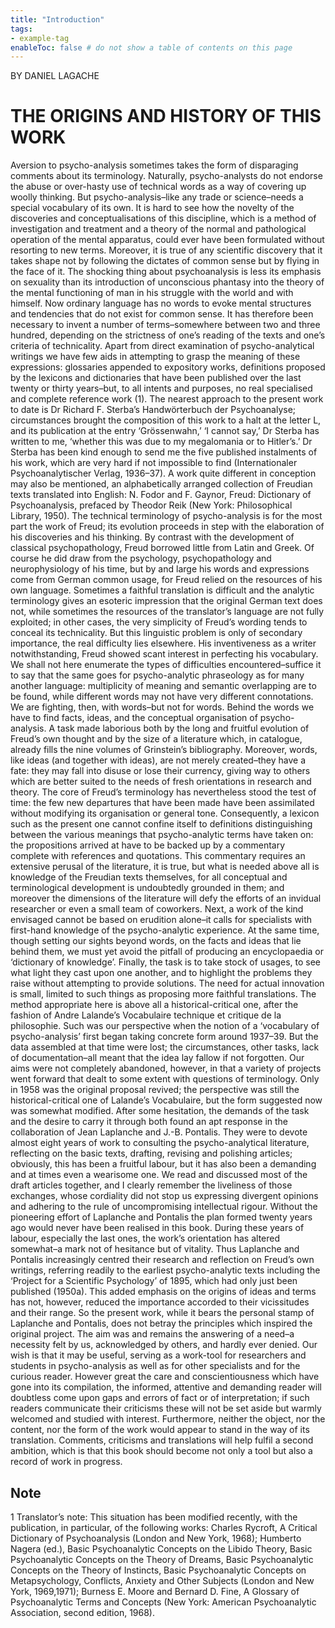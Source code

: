 ```yaml
---
title: "Introduction"
tags:
- example-tag
enableToc: false # do not show a table of contents on this page
---
```


BY
DANIEL LAGACHE

# THE ORIGINS AND HISTORY OF THIS WORK

Aversion to psycho-analysis sometimes takes the form of disparaging comments about its terminology. Naturally, psycho-analysts do not endorse the abuse or over-hasty use of technical words as a way of covering up woolly thinking. But psycho-analysis–like any trade or science–needs a special vocabulary of its own. It is hard to see how the novelty of the discoveries and conceptualisations of this discipline, which is a method of investigation and treatment and a theory of the normal and pathological operation of the mental apparatus, could ever have been formulated without resorting to new terms. Moreover, it is true of any scientific discovery that it takes shape not by following the dictates of common sense but by flying in the face of it. The shocking thing about psychoanalysis is less its emphasis on sexuality than its introduction of unconscious phantasy into the theory of the mental functioning of man in his struggle with the world and with himself. Now ordinary language has no words to evoke mental structures and tendencies that do not exist for common sense. It has therefore been necessary to invent a number of terms–somewhere between two and three hundred, depending on the strictness of one’s reading of the texts and one’s criteria of technicality. Apart from direct examination of psycho-analytical writings we have few aids in attempting to grasp the meaning of these expressions: glossaries appended to expository works, definitions proposed by the lexicons and dictionaries that have been published over the last twenty or thirty years–but, to all intents and purposes, no real specialised and complete reference work (1). The nearest approach to the present work to date is Dr Richard F. Sterba’s Handwörterbuch der Psychoanalyse; circumstances brought the composition of this work to a halt at the letter L, and its publication at the entry ‘Grössenwahn,’ ‘I cannot say,’ Dr Sterba has written to me, ‘whether this was due to my megalomania or to Hitler’s.’ Dr Sterba has been kind enough to send me the five published instalments of his work, which are very hard if not impossible to find (Internationaler Psychoanalytischer Verlag, 1936–37).
A work quite different in conception may also be mentioned, an alphabetically arranged collection of Freudian texts translated into English: N. Fodor and F. Gaynor, Freud: Dictionary of Psychoanalysis, prefaced by Theodor Reik (New York: Philosophical Library, 1950).
The technical terminology of psycho-analysis is for the most part the work of Freud; its evolution proceeds in step with the elaboration of his discoveries and his thinking. By contrast with the development of classical psychopathology, Freud borrowed little from Latin and Greek. Of course he did draw from the psychology, psychopathology and neurophysiology of his time, but by and large his words and expressions come from German common usage, for Freud relied on the resources of his own language. Sometimes a faithful translation is difficult and the analytic terminology gives an esoteric impression that the original German text does not, while sometimes the resources of the translator’s language are not fully exploited; in other cases, the very simplicity of Freud’s wording tends to conceal its technicality. But this linguistic problem is only of secondary importance, the real difficulty lies elsewhere. His inventiveness as a writer notwithstanding, Freud showed scant interest in perfecting his vocabulary. We shall not here enumerate the types of difficulties encountered–suffice it to say that the same goes for psycho-analytic phraseology as for many another language: multiplicity of meaning and semantic overlapping are to be found, while different words may not have very different connotations.
We are fighting, then, with words–but not for words. Behind the words we have to find facts, ideas, and the conceptual organisation of psycho-analysis. A task made laborious both by the long and fruitful evolution of Freud’s own thought and by the size of a literature which, in catalogue, already fills the nine volumes of Grinstein’s bibliography. Moreover, words, like ideas (and together with ideas), are not merely created–they have a fate: they may fall into disuse or lose their currency, giving way to others which are better suited to the needs of fresh orientations in research and theory. The core of Freud’s terminology has nevertheless stood the test of time: the few new departures that have been made have been assimilated without modifying its organisation or general tone. Consequently, a lexicon such as the present one cannot confine itself to definitions distinguishing between the various meanings that psycho-analytic terms have taken on: the propositions arrived at have to be backed up by a commentary complete with references and quotations.
This commentary requires an extensive perusal of the literature, it is true, but what is needed above all is knowledge of the Freudian texts themselves, for all conceptual and terminological development is undoubtedly grounded in them; and moreover the dimensions of the literature will defy the efforts of an invidual researcher or even a small team of coworkers. Next, a work of the kind envisaged cannot be based on erudition alone–it calls for specialists with first-hand knowledge of the psycho-analytic experience. At the same time, though setting our sights beyond words, on the facts and ideas that lie behind them, we must yet avoid the pitfall of producing an encyclopaedia or ‘dictionary of knowledge’. Finally, the task is to take stock of usages, to see what light they cast upon one another, and to highlight the problems they raise without attempting to provide solutions. The need for actual innovation is small, limited to such things as proposing more faithful translations.
The method appropriate here is above all a historical-critical one, after the fashion of Andre Lalande’s Vocabulaire technique et critique de la philosophie. Such was our perspective when the notion of a ‘vocabulary of psycho-analysis’ first began taking concrete form around 1937–39. But the data assembled at that time were lost; the circumstances, other tasks, lack of documentation–all meant that the idea lay fallow if not forgotten. Our aims were not completely abandoned, however, in that a variety of projects went forward that dealt to some extent with questions of terminology. Only in 1958 was the original proposal revived; the perspective was still the historical-critical one of Lalande’s Vocabulaire, but the form suggested now was somewhat modified.
After some hesitation, the demands of the task and the desire to carry it through both found an apt response in the collaboration of Jean Laplanche and J.-B. Pontalis. They were to devote almost eight years of work to consulting the psycho-analytical literature, reflecting on the basic texts, drafting, revising and polishing articles; obviously, this has been a fruitful labour, but it has also been a demanding and at times even a wearisome one. We read and discussed most of the draft articles together, and I clearly remember the liveliness of those exchanges, whose cordiality did not stop us expressing divergent opinions and adhering to the rule of uncompromising intellectual rigour. Without the pioneering effort of Laplanche and Pontalis the plan formed twenty years ago would never have been realised in this book.
During these years of labour, especially the last ones, the work’s orientation has altered somewhat–a mark not of hesitance but of vitality. Thus Laplanche and Pontalis increasingly centred their research and reflection on Freud’s own writings, referring readily to the earliest psycho-analytic texts including the ‘Project for a Scientific Psychology’ of 1895, which had only just been published (1950a). This added emphasis on the origins of ideas and terms has not, however, reduced the importance accorded to their vicissitudes and their range. So the present work, while it bears the personal stamp of Laplanche and Pontalis, does not betray the principles which inspired the original project.
The aim was and remains the answering of a need–a necessity felt by us, acknowledged by others, and hardly ever denied. Our wish is that it may be useful, serving as a work-tool for researchers and students in psycho-analysis as well as for other specialists and for the curious reader. However great the care and conscientiousness which have gone into its compilation, the informed, attentive and demanding reader will doubtless come upon gaps and errors of fact or of interpretation; if such readers communicate their criticisms these will not be set aside but warmly welcomed and studied with interest. Furthermore, neither the object, nor the content, nor the form of the work would appear to stand in the way of its translation. Comments, criticisms and translations will help fulfil a second ambition, which is that this book should become not only a tool but also a record of work in progress.


## Note

1 Translator’s note: This situation has been modified recently, with the publication, in particular, of the following works: Charles Rycroft, A Critical Dictionary of Psychoanalysis (London and New York, 1968); Humberto Nagera (ed.), Basic Psychoanalytic Concepts on the Libido Theory, Basic Psychoanalytic Concepts on the Theory of Dreams, Basic Psychoanalytic Concepts on the Theory of Instincts, Basic Psychoanalytic Concepts on Metapsychology, Conflicts, Anxiety and Other Subjects (London and New York, 1969,1971); Burness E. Moore and Bernard D. Fine, A Glossary of Psychoanalytic Terms and Concepts (New York: American Psychoanalytic Association, second edition, 1968).